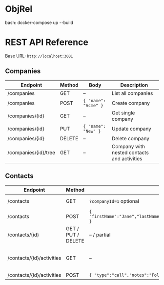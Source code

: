 # ObjRel

bash:
docker-compose up --build

# REST API Reference

Base URL: `http://localhost:3001`

## Companies

| Endpoint | Method | Body | Description |
|----------|--------|------|-------------|
| /companies | GET | – | List all companies |
| /companies | POST | `{ "name": "Acme" }` | Create company |
| /companies/{id} | GET | – | Get single company |
| /companies/{id} | PUT | `{ "name": "New" }` | Update company |
| /companies/{id} | DELETE | – | Delete company |
| /companies/{id}/tree | GET | – | Company with nested contacts and activities |


## Contacts

| Endpoint | Method | Body / Query | Description |
|----------|--------|--------------|-------------|
| /contacts | GET | `?companyId=1` optional | List contacts |
| /contacts | POST | `{ "firstName":"Jane","lastName":"Doe","email":"","phone":"","companyId":1 }` | Create contact |
| /contacts/{id} | GET / PUT / DELETE | – / partial | CRUD single contact |
| /contacts/{id}/activities | GET | – | List activities for a contact |
| /contacts/{id}/activities | POST | `{ "type":"call","notes":"Follow up" }` | Add activity |



